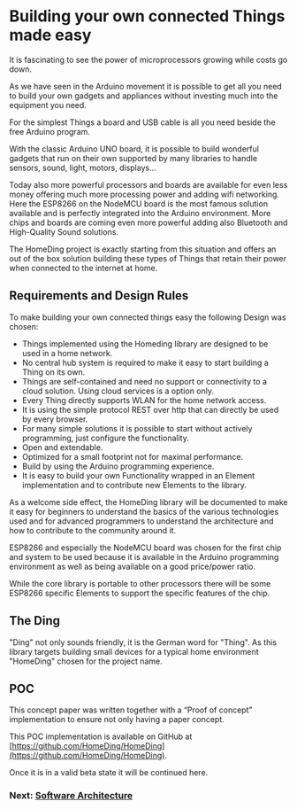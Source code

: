 # Building your own connected Things made easy

It is fascinating to see the power of microprocessors growing while costs go down.

As we have seen in the Arduino movement it is possible to get all you need to build your own gadgets and appliances without investing much into the equipment you need.

For the simplest Things a board and USB cable is all you need beside the free Arduino program.

With the classic Arduino UNO board, it is possible to build wonderful gadgets that run on their own supported by many libraries to handle sensors, sound, light, motors, displays...

Today also more powerful processors and boards are available for even less money offering much more processing power and adding wifi networking. Here the ESP8266 on the NodeMCU board is the most famous solution available and is perfectly integrated into the Arduino environment. More chips and boards are coming even more powerful adding also Bluetooth and High-Quality Sound solutions.

The HomeDing project is exactly starting from this situation and offers an out of the box solution building these types of Things that retain their power when connected to the internet at home.

## Requirements and Design Rules

To make building your own connected things easy the following Design was chosen:

* Things implemented using the Homeding library are designed to be used in a home network.
* No central hub system is required to make it easy to start building a Thing on its own.
* Things are self-contained and need no support or connectivity to a cloud solution. Using cloud services is a option only.
* Every Thing directly supports WLAN for the home network access.
* It is using the simple protocol REST over http that can directly be used by every browser.
* For many simple solutions it is possible to start without actively programming, just configure the functionality.
* Open and extendable.
* Optimized for a small footprint not for maximal performance.
* Build by using the Arduino programming experience.
* It is easy to build your own Functionality wrapped in an Element implementation and to contribute new Elements to the library.

As a welcome side effect, the HomeDing library will be documented to make it easy for beginners to understand the basics of the various technologies used and for advanced programmers to understand the architecture and how to contribute to the community around it.

ESP8266 and especially the NodeMCU board was chosen for the first chip and system to be used because it is available in the Arduino programming environment as well as being available on a good price/power ratio.

While the core library is portable to other processors there will be some ESP8266 specific Elements to support the specific features of the chip.

## The Ding

"Ding" not only sounds friendly, it is the German word for "Thing". As this library targets building small devices for a typical home environment "HomeDing" chosen for the project name.

## POC

This concept paper was written together with a “Proof of concept” implementation to ensure not only having a paper concept.

This POC implementation is available on GitHub at [https://github.com/HomeDing/HomeDing](https://github.com/HomeDing/HomeDing).

Once it is in a valid beta state it will be continued here.

### Next: [Software Architecture](/concepts/paper02)